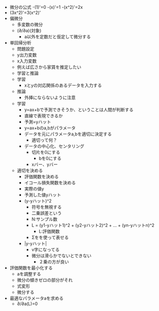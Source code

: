 - 微分の公式
  -(1)'=0
  -(x)'=1
  -(x^2)'=2x
- (3x^2)'=3(x^2)'
- 偏微分
  - 多変数の微分
  - (∂/∂a)(対象)
    - a以外を定数だと仮定して微分する
- 単回帰分析
  - 問題設定
  - y出力変数
  - x入力変数
  - 例えば広さから家賃を推定したい
  - 学習と推論
  - 学習
    - xとyの対応関係のあるデータを入力する
  - 推論
    - 外挿にならないように注意
  - 学習
    - y=ax+bで予測できそうか、ということは人間が判断する
    - 直線で表現できるか
    - 予測=yハット
    - y=ax+bのa,bがパラメータ
    - データを元にパラメータa,bを適切に決定する
      - 適切って何？
    - データの中心化、センタリング
      - 切片を0にする
        - bを0にする
      - xバー、yバー
  - 適切を決める
    - 評価関数を決める
    - イコール損失関数を決める
    - 実際の値y
    - 予測した値yハット
    - (y-yハット)^2
      - 符号を無視する
      - 二乗誤差という
      - N:サンプル数
      - L = (y1-yハット1)^2 + (y2-yハット2)^2 + ... + (yn-yハットn)^2
        - L:評価関数
      - Σをを使って表せる
    - |y-yハット|
      - v字になってる
      - 微分は滑らかでないとできない
        - ２乗の方が良い
- 評価関数を最小化する
  - aを調整する
  - 微分の傾きゼロの部分がそれ
  - 式変形
  - 微分する
- 最適なパラメータaを求める
  - ∂/∂a(L)=0
